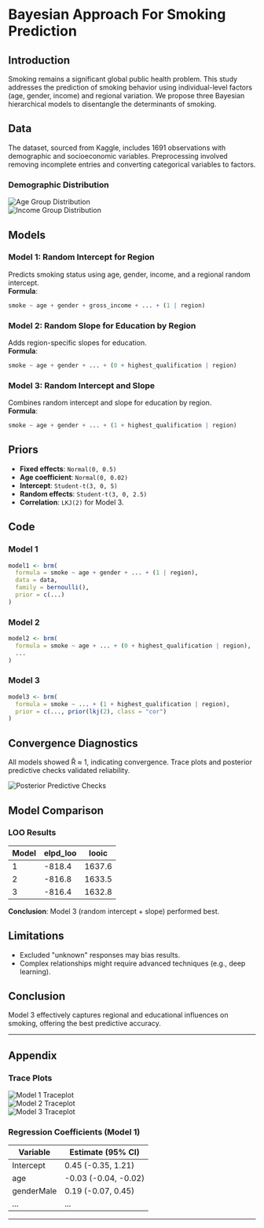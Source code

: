 # Bayesian Approach For Smoking Prediction

## Introduction
Smoking remains a significant global public health problem. This study addresses the prediction of smoking behavior using individual-level factors (age, gender, income) and regional variation. We propose three Bayesian hierarchical models to disentangle the determinants of smoking.

## Data
The dataset, sourced from Kaggle, includes 1691 observations with demographic and socioeconomic variables. Preprocessing involved removing incomplete entries and converting categorical variables to factors.

### Demographic Distribution
![Age Group Distribution](figures/age%20group.jpeg)  
![Income Group Distribution](figures/income%20group.jpeg)

## Models
### Model 1: Random Intercept for Region
Predicts smoking status using age, gender, income, and a regional random intercept.  
**Formula**:
```r
smoke ~ age + gender + gross_income + ... + (1 | region)
```

### Model 2: Random Slope for Education by Region
Adds region-specific slopes for education.  
**Formula**:
```r
smoke ~ age + gender + ... + (0 + highest_qualification | region)
```

### Model 3: Random Intercept and Slope
Combines random intercept and slope for education by region.  
**Formula**:
```r
smoke ~ age + gender + ... + (1 + highest_qualification | region)
```

## Priors
- **Fixed effects**: `Normal(0, 0.5)`  
- **Age coefficient**: `Normal(0, 0.02)`  
- **Intercept**: `Student-t(3, 0, 5)`  
- **Random effects**: `Student-t(3, 0, 2.5)`  
- **Correlation**: `LKJ(2)` for Model 3.

## Code
### Model 1
```r
model1 <- brm(
  formula = smoke ~ age + gender + ... + (1 | region),
  data = data,
  family = bernoulli(),
  prior = c(...)
)
```

### Model 2
```r
model2 <- brm(
  formula = smoke ~ age + ... + (0 + highest_qualification | region),
  ...
)
```

### Model 3
```r
model3 <- brm(
  formula = smoke ~ ... + (1 + highest_qualification | region),
  prior = c(..., prior(lkj(2), class = "cor")
)
```

## Convergence Diagnostics
All models showed R̂ ≈ 1, indicating convergence. Trace plots and posterior predictive checks validated reliability.

![Posterior Predictive Checks](figures/Posterior%20predictive%20checks.png)

## Model Comparison
### LOO Results
| Model | elpd_loo | looic  |
|-------|----------|--------|
| 1     | -818.4   | 1637.6 |
| 2     | -816.8   | 1633.5 |
| 3     | -816.4   | 1632.8 |

**Conclusion**: Model 3 (random intercept + slope) performed best.

## Limitations
- Excluded "unknown" responses may bias results.
- Complex relationships might require advanced techniques (e.g., deep learning).

## Conclusion
Model 3 effectively captures regional and educational influences on smoking, offering the best predictive accuracy.

---

## Appendix
### Trace Plots
![Model 1 Traceplot](figures/traceplot1.png)  
![Model 2 Traceplot](figures/traceplot2.png)  
![Model 3 Traceplot](figures/traceplot3.png)

### Regression Coefficients (Model 1)
| Variable               | Estimate (95% CI)        |
|------------------------|--------------------------|
| Intercept              | 0.45 (-0.35, 1.21)      |
| age                    | -0.03 (-0.04, -0.02)    |
| genderMale             | 0.19 (-0.07, 0.45)      |
| ...                    | ...                      |

---


